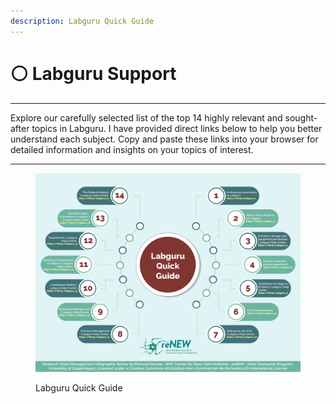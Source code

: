 ```yaml
---
description: Labguru Quick Guide
---
```


# ⚪ Labguru Support

***

Explore our carefully selected list of the top 14 highly relevant and sought-after topics in Labguru. I have provided direct links below to help you better understand each subject. Copy and paste these links into your browser for detailed information and insights on your topics of interest.

***

<div data-full-width="true">

<figure><img src="../../.gitbook/assets/Labguru Quick Guide.jpg" alt=""><figcaption><p>Labguru Quick Guide</p></figcaption></figure>

</div>
